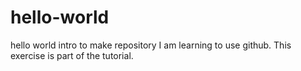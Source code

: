 # hello-world
hello world intro to make repository
I am learning to use github.  This exercise is part of the tutorial.
